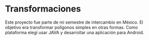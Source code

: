 # Transformaciones
Este proyecto fue parte de mi semestre de intercambio en México. El objetivo era transformar polígonos simples en otras formas. Como plataforma elegí usar JAVA y desarrollar una aplicación para Android. 
